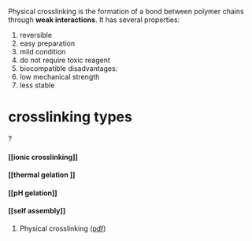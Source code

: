 Physical crosslinking is the formation of a bond between polymer chains through **weak interactions**.
It has several properties: 
1. reversible 
2. easy preparation 
3. mild condition
4. do not require toxic reagent 
5. biocompatible 
disadvantages: 
1. low mechanical strength 
2. less stable 
# crosslinking types 
?
#### [[ionic crosslinking]] 
#### [[thermal gelation ]]
#### [[pH gelation]] 
#### [[self assembly]] 




1. Physical crosslinking ([pdf](zotero://open-pdf/library/items/LKFCBTUB?page=18&annotation=YPF2SY3H))



